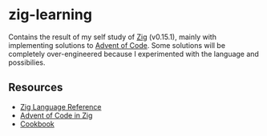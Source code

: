 # zig-learning
Contains the result of my self study of [Zig](https://ziglang.org/) (v0.15.1), mainly with implementing solutions to [Advent of Code](https://adventofcode.com/). Some solutions will be completely over-engineered because I experimented with the language and possibilies.

## Resources
- [Zig Language Reference](https://ziglang.org/documentation/0.15.1/)
- [Advent of Code in Zig](https://kristoff.it/blog/advent-of-code-zig/)
- [Cookbook](https://cookbook.ziglang.cc/)